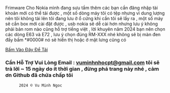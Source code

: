 Frimware Cho Nokia mình đang sưu tầm thêm các bạn cần đăng nhập tài khoản mới có thể tải được , một số dòng máy tôi có tệp nhưng vì dung lượng nên tôi không tải lên tôi đang lưu ở ổ cứng khi cần tôi sẽ lấy ra , một số máy sẽ cần box mới cài đặt được , usb nokia sẽ dễ cài hơn nhưng lưu ý không phải bản rom nào cũng hỗ trợ tiếng việt , lời khuyên năm 2024 bạn nên chọn các dòng E63 và E72 , lưu ý chọn đúng RM-XXX nhé không sẽ bị màn đen đấy bấm *#0000# nó sẽ hiển thị hoặc ở mặt lưng cũng có 




[Bấm Vào Đây Để Tải](https://www.mediafire.com/folder/pzuviltbxeiuu/Rom_nokia)




### Cần Hỗ Trợ Vui Lòng Email : vuminhnhocpt@gmail.com tôi sẽ trả lời ~ 15 ngày do ít thời gian , đừng phá trang này nhé , cảm ơn Github đã chứa chấp tôi




   
      
      
      
          2024 © Vu Minh Ngoc 
